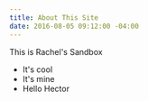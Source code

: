 ```yaml
---
title: About This Site
date: 2016-08-05 09:12:00 -04:00
---
```


This is Rachel's Sandbox

* It's cool
* It's mine
* Hello Hector